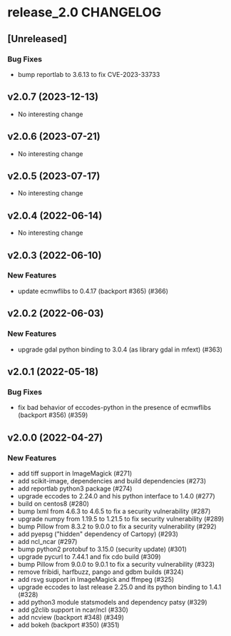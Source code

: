 # release_2.0 CHANGELOG

## [Unreleased]

### Bug Fixes

- bump reportlab to 3.6.13 to fix CVE-2023-33733

## v2.0.7 (2023-12-13)

- No interesting change

## v2.0.6 (2023-07-21)

- No interesting change

## v2.0.5 (2023-07-17)

- No interesting change

## v2.0.4 (2022-06-14)

- No interesting change

## v2.0.3 (2022-06-10)

### New Features

- update ecmwflibs to 0.4.17 (backport #365) (#366)

## v2.0.2 (2022-06-03)

### New Features

- upgrade gdal python binding to 3.0.4 (as library gdal in mfext) (#363)

## v2.0.1 (2022-05-18)

### Bug Fixes

- fix bad behavior of eccodes-python in the presence of ecmwflibs (backport #356) (#359)

## v2.0.0 (2022-04-27)

### New Features

- add tiff support in ImageMagick (#271)
- add scikit-image, dependencies and build dependencies (#273)
- add reportlab python3 package (#274)
- upgrade eccodes to 2.24.0 and his python interface to 1.4.0 (#277)
- build on centos8 (#280)
- bump lxml from 4.6.3 to 4.6.5 to fix a security vulnerability (#287)
- upgrade numpy from 1.19.5 to 1.21.5 to fix security vulnerability (#289)
- bump Pillow from 8.3.2 to 9.0.0 to fix a security vulnerability (#292)
- add pyepsg ("hidden" dependency of Cartopy) (#293)
- add ncl_ncar (#297)
- bump python2 protobuf to 3.15.0 (security update) (#301)
- upgrade pycurl to 7.44.1 and fix cdo build (#309)
- bump Pillow from 9.0.0 to 9.0.1 to fix a security vulnerability (#323)
- remove fribidi, harfbuzz, pango and gdbm builds (#324)
- add rsvg support in ImageMagick and ffmpeg (#325)
- upgrade eccodes to last release 2.25.0 and its python binding to 1.4.1 (#328)
- add python3 module statsmodels and dependency patsy (#329)
- add g2clib support in ncar/ncl (#330)
- add ncview (backport #348) (#349)
- add bokeh (backport #350) (#351)


